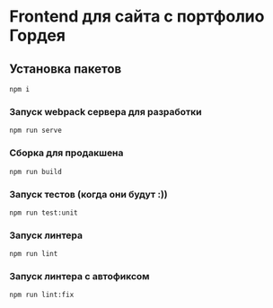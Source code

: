 # Frontend для сайта c портфолио Гордея

## Установка пакетов
```
npm i
```

### Запуск webpack сервера для разработки
```
npm run serve
```

### Сборка для продакшена
```
npm run build
```

### Запуск тестов (когда они будут :))
```
npm run test:unit
```

### Запуск линтера
```
npm run lint
```

### Запуск линтера с автофиксом
```
npm run lint:fix
```
